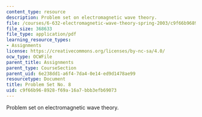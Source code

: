 ```yaml
---
content_type: resource
description: Problem set on electromagnetic wave theory.
file: /courses/6-632-electromagnetic-wave-theory-spring-2003/c9f66b968928f69a16a7bbb3efb69073_ps8.pdf
file_size: 368633
file_type: application/pdf
learning_resource_types:
- Assignments
license: https://creativecommons.org/licenses/by-nc-sa/4.0/
ocw_type: OCWFile
parent_title: Assignments
parent_type: CourseSection
parent_uid: 6e238dd1-a6f4-7da4-0e14-ed9d1478ae99
resourcetype: Document
title: Problem Set No. 8
uid: c9f66b96-8928-f69a-16a7-bbb3efb69073
---
```

Problem set on electromagnetic wave theory.
